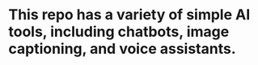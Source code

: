 # This repo has a variety of simple AI tools, including chatbots, image captioning, and voice assistants.
